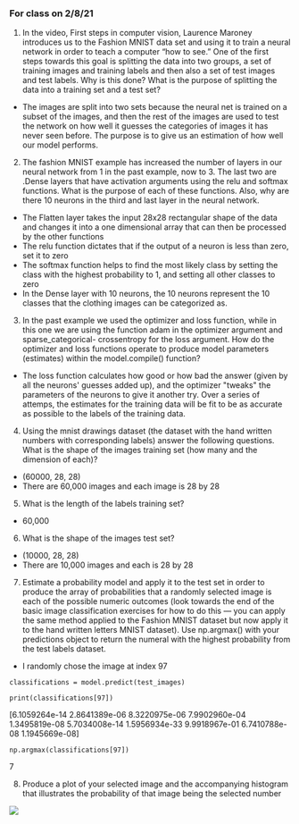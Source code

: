 ### For class on 2/8/21

1. In the video, First steps in computer vision, Laurence Maroney introduces us to the Fashion MNIST data set and using it to train a neural network in order to teach a computer “how to see.” One of the first steps towards this goal is splitting the data into two groups, a set of training images and training labels and then also a set of test images and test labels. Why is this done? What is the purpose of splitting the data into a training set and a test set?
- The images are split into two sets because the neural net is trained on a subset of the images, and then the rest of the images are used to test the network on how well it guesses the categories of images it has never seen before. The purpose is to give us an estimation of how well our model performs. 

2. The fashion MNIST example has increased the number of layers in our neural network from 1 in the past example, now to 3. The last two are .Dense layers that have activation arguments using the relu and softmax functions. What is the purpose of each of these functions. Also, why are there 10 neurons in the third and last layer in the neural network.
- The Flatten layer takes the input 28x28 rectangular shape of the data and changes it into a one dimensional array that can then be processed by the other functions
- The relu function dictates that if the output of a neuron is less than zero, set it to zero
- The softmax function helps to find the most likely class by setting the class with the highest probability to 1, and setting all other classes to zero
- In the Dense layer with 10 neurons, the 10 neurons represent the 10 classes that the clothing images can be categorized as.

3. In the past example we used the optimizer and loss function, while in this one we are using the function adam in the optimizer argument and sparse_categorical- crossentropy for the loss argument. How do the optimizer and loss functions operate to produce model parameters (estimates) within the model.compile() function?
- The loss function calculates how good or how bad the answer (given by all the neurons' guesses added up), and the optimizer "tweaks" the parameters of the neurons to give it another try. Over a series of attemps, the estimates for the training data will be fit to be as accurate as possible to the labels of the training data. 

4. Using the mnist drawings dataset (the dataset with the hand written numbers with corresponding labels) answer the following questions.
What is the shape of the images training set (how many and the dimension of each)?
- (60000, 28, 28)
- There are 60,000 images and each image is 28 by 28

5. What is the length of the labels training set?
- 60,000

6. What is the shape of the images test set?
- (10000, 28, 28)
- There are 10,000 images and each is 28 by 28

7. Estimate a probability model and apply it to the test set in order to produce the array of probabilities that a randomly selected image is each of the possible numeric outcomes (look towards the end of the basic image classification exercises for how to do this — you can apply the same method applied to the Fashion MNIST dataset but now apply it to the hand written letters MNIST dataset).
Use np.argmax() with your predictions object to return the numeral with the highest probability from the test labels dataset.
- I randomly chose the image at index 97

```classifications = model.predict(test_images)```

```print(classifications[97])```

\[6.1059264e-14 2.8641389e-06 8.3220975e-06 7.9902960e-04 1.3495819e-08
 5.7034008e-14 1.5956934e-33 9.9918967e-01 6.7410788e-08 1.1945669e-08]
 
```np.argmax(classifications[97])```

7

8. Produce a plot of your selected image and the accompanying histogram that illustrates the probability of that image being the selected number

![](https://github.com/aehilla/data310_spring2021/blob/main/Figure_1_hw_feb5.png) 
